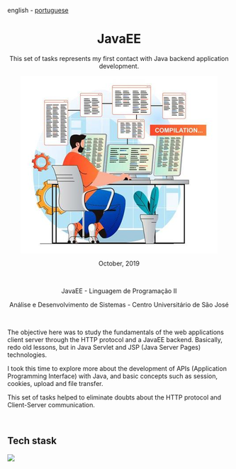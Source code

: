<!-- LANGUAGE -->
<!-- LANGUAGE -->
<!-- LANGUAGE -->
english -
[portuguese](README_pt-br.md)
<br>  


<!-- HEADER -->
<!-- HEADER -->
<!-- HEADER -->
<h1 align="center">JavaEE</h1>
<p align="center">This set of tasks represents my first contact with Java backend application development.</p>

<p align="center">
        <img    style="margin: auto; display: block;"
                src="../../resources/logo.jpg"/>
</p>


<!-- DATE -->
<!-- DATE -->
<!-- DATE -->
<p align="center">
        <span>October</span>,
        <span>2019</span></p>
<br>


<!-- LOCAL -->
<!-- LOCAL -->
<!-- LOCAL -->
<p align="center">
        <span>JavaEE</span> -
        <span>Linguagem de Programação II</span></p>
<p align="center">
        <span>Análise e Desenvolvimento de Sistemas</span> -
        <span>Centro Universitário de São José</span></p>
<br>


<!-- TEXT -->
<!-- TEXT -->
<!-- TEXT -->
<!-- goals -->
<!--  just objectives, no results or opinions.-->
<p align="left">The objective here was to study the fundamentals of the web applications client server through the HTTP protocol and a JavaEE backend. Basically, redo old lessons, but in Java Servlet and JSP (Java Server Pages) technologies.</p>
<!-- results -->
<!-- just results, no objectives or opinions -->
<p align="left">I took this time to explore more about the development of APIs (Application Programming Interface) with Java, and basic concepts such as session, cookies, upload and file transfer.</p>
<!-- conclusion -->
<!-- just opinions, no objectives or results -->
<p align="left">This set of tasks helped to eliminate doubts about the HTTP protocol and Client-Server communication.</p>
<br>

<!-- TECH -->
<!-- TECH -->
<!-- TECH -->
## Tech stask
<div style="display: flex; justify-content: left;">
        <img    style="margin-right: 15px;"
                src="https://img.shields.io/badge/Java-ED8B00?style=for-the-badge&logo=java&logoColor=white"/>
</div>
<br>